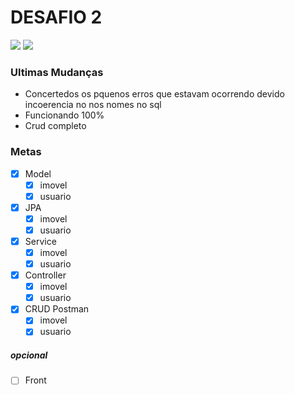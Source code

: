# DESAFIO 2
![](https://img.shields.io/github/last-commit/Gabriel-Santiago/Mandacaru_Desafio2?label=ultimo%20commit&style=flat) ![](https://img.shields.io/badge/status-completo-green.svg)

### Ultimas Mudanças

- Concertedos os pquenos erros que estavam ocorrendo devido incoerencia no nos nomes no sql
- Funcionando 100%
- Crud completo

### Metas
- [x] Model
	- [x] imovel
	- [x] usuario
- [x] JPA
	- [x] imovel
	- [x] usuario
- [x] Service
	- [x] imovel
	- [x] usuario
- [x] Controller
	- [x] imovel
	- [x] usuario
- [x] CRUD Postman
	- [x] imovel
	- [x] usuario
	
##### opcional
- [ ] Front
